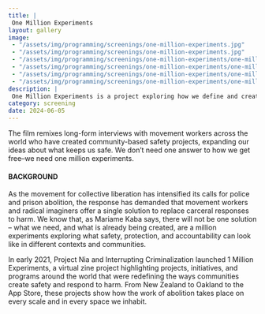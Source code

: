 ```yaml
---
title: |
 One Million Experiments
layout: gallery
image:
 - "/assets/img/programming/screenings/one-million-experiments.jpg"
 - "/assets/img/programming/screenings/one-million-experiments.jpg"
 - "/assets/img/programming/screenings/one-million-experiments/one-million-experiments-01.jpg"
 - "/assets/img/programming/screenings/one-million-experiments/one-million-experiments-02.jpg"
 - "/assets/img/programming/screenings/one-million-experiments/one-million-experiments-03.jpg"
 - "/assets/img/programming/screenings/one-million-experiments/one-million-experiments-04.jpg"
description: |
 One Million Experiments is a project exploring how we define and create safety while reducing harm in a world without police and prisons.
category: screening
date: 2024-06-05
---
```

The film remixes long-form interviews with movement workers across the world who have created community-based safety projects, expanding our ideas about what keeps us safe. We don’t need one answer to how we get free–we need one million experiments.

<h4>BACKGROUND</h4>
As the movement for collective liberation has intensified its calls for police and prison abolition, the response has demanded that movement workers and radical imaginers offer a single solution to replace carceral responses to harm. We know that, as Mariame Kaba says, there will not be one solution – what we need, and what is already being created, are a million experiments exploring what safety, protection, and accountability can look like in different contexts and communities.

In early 2021, Project Nia and Interrupting Criminalization launched 1 Million Experiments, a virtual zine project highlighting projects, initiatives, and programs around the world that were redefining the ways communities create safety and respond to harm. From New Zealand to Oakland to the App Store, these projects show how the work of abolition takes place on every scale and in every space we inhabit.